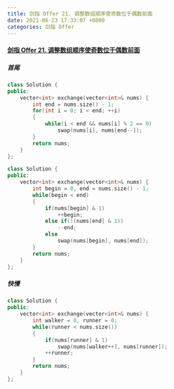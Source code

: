 ```yaml
---
title: 剑指 Offer 21. 调整数组顺序使奇数位于偶数前面
date: 2021-06-23 17:33:07 +0800
categories: 剑指 Offer
---
```

#### [剑指 Offer 21. 调整数组顺序使奇数位于偶数前面](https://leetcode-cn.com/problems/diao-zheng-shu-zu-shun-xu-shi-qi-shu-wei-yu-ou-shu-qian-mian-lcof/)

##### 首尾
```C++
class Solution {
public:
    vector<int> exchange(vector<int>& nums) {
        int end = nums.size() - 1;
        for(int i = 0; i < end; ++i)
        {
            while(i < end && nums[i] % 2 == 0)
                swap(nums[i], nums[end--]);
        }
        return nums;
    }
};
```

```c++
class Solution {
public:
    vector<int> exchange(vector<int>& nums) {
        int begin = 0, end = nums.size() - 1;
        while(begin < end)
        {
            if(nums[begin] & 1)
                ++begin;
            else if(!(nums[end] & 1))
                --end;
            else
                swap(nums[begin], nums[end]);
        }
        return nums;
    }
};
```

##### 快慢
```c++
class Solution {
public:
    vector<int> exchange(vector<int>& nums) {
        int walker = 0, runner = 0;
        while(runner < nums.size())
        {
            if(nums[runner] & 1)
                swap(nums[walker++], nums[runner]);
            ++runner;
        }
        return nums;
    }
};
```
